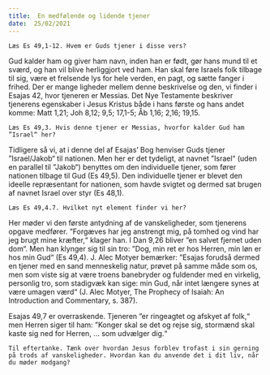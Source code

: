 ```yaml
---
title:  En medfølende og lidende tjener
date:  25/02/2021
---
```


`Læs Es 49,1-12. Hvem er Guds tjener i disse vers?`

Gud kalder ham og giver ham navn, inden han er født, gør hans mund til et sværd, og han vil blive herliggjort ved ham. Han skal føre Israels folk tilbage til sig, være et frelsende lys for hele verden, en pagt, og sætte fanger i frihed. Der er mange ligheder mellem denne beskrivelse og den, vi finder i Esajas 42, hvor tjeneren er Messias. Det Nye Testamente beskriver tjenerens egenskaber i Jesus Kristus både i hans første og hans andet komme: Matt 1,21; Joh 8,12; 9,5; 17,1-5; Åb 1,16; 2,16; 19,15.

`Læs Es 49,3. Hvis denne tjener er Messias, hvorfor kalder Gud ham ”Israel“ her?`

Tidligere så vi, at i denne del af Esajas’ Bog henviser Guds tjener ”Israel/Jakob“ til nationen. Men her er det tydeligt, at navnet ”Israel“ (uden en parallel til ”Jakob“) benyttes om den individuelle tjener, som fører nationen tilbage til Gud (Es 49,5). Den individuelle tjener er blevet den ideelle repræsentant for nationen, som havde svigtet og dermed sat brugen af navnet Israel over styr (Es 48,1).

`Læs Es 49,4.7. Hvilket nyt element finder vi her?`

Her møder vi den første antydning af de vanskeligheder, som tjenerens opgave medfører. ”Forgæves har jeg anstrengt mig, på tomhed og vind har jeg brugt mine kræfter,“ klager han. I Dan 9,26 bliver ”en salvet fjernet uden dom“. Men han klynger sig til sin tro: ”Dog, min ret er hos Herren, min løn er hos min Gud“ (Es 49,4). J. Alec Motyer bemærker: ”Esajas forudså dermed en tjener med en sand menneskelig natur, prøvet på samme måde som os, men som viste sig at være troens banebryder og fuldender med en virkelig, personlig tro, som stadigvæk kan sige: min Gud, når intet længere synes at være umagen værd“ (J. Alec Motyer, The Prophecy of Isaiah: An Introduction and Commentary, s. 387).

Esajas 49,7 er overraskende. Tjeneren ”er ringeagtet og afskyet af folk,“ men Herren siger til ham: ”Konger skal se det og rejse sig, stormænd skal kaste sig ned for Herren, ... som udvælger dig.“

`Til eftertanke. Tænk over hvordan Jesus forblev trofast i sin gerning på trods af vanskeligheder. Hvordan kan du anvende det i dit liv, når du møder modgang?`